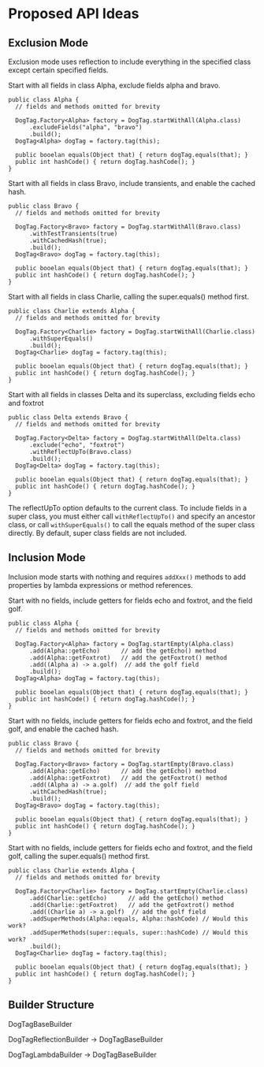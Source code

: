 # Proposed API Ideas

## Exclusion Mode

Exclusion mode uses reflection to include everything in the specified class except certain specified fields. 

Start with all fields in class Alpha, exclude fields alpha and bravo.

    public class Alpha {
      // fields and methods omitted for brevity
      
      DogTag.Factory<Alpha> factory = DogTag.startWithAll(Alpha.class)
          .excludeFields("alpha", "bravo")
          .build();
      DogTag<Alpha> dogTag = factory.tag(this);

      public booelan equals(Object that) { return dogTag.equals(that); }
      public int hashCode() { return dogTag.hashCode(); }
    }

Start with all fields in class Bravo, include transients, and enable the cached hash.

    public class Bravo {
      // fields and methods omitted for brevity

      DogTag.Factory<Bravo> factory = DogTag.startWithAll(Bravo.class)
          .withTestTransients(true)
          .withCachedHash(true);
          .build();
      DogTag<Bravo> dogTag = factory.tag(this);

      public booelan equals(Object that) { return dogTag.equals(that); }
      public int hashCode() { return dogTag.hashCode(); }
    }
    
Start with all fields in class Charlie, calling the super.equals() method first.

    public class Charlie extends Alpha {
      // fields and methods omitted for brevity

      DogTag.Factory<Charlie> factory = DogTag.startWithAll(Charlie.class)
          .withSuperEquals()
          .build();
      DogTag<Charlie> dogTag = factory.tag(this);

      public booelan equals(Object that) { return dogTag.equals(that); }
      public int hashCode() { return dogTag.hashCode(); }
    }

Start with all fields in classes Delta and its superclass, excluding fields echo and foxtrot

    public class Delta extends Bravo {
      // fields and methods omitted for brevity

      DogTag.Factory<Delta> factory = DogTag.startWithAll(Delta.class)
          .exclude("echo", "foxtrot")
          .withReflectUpTo(Bravo.class)
          .build();
      DogTag<Delta> dogTag = factory.tag(this);

      public booelan equals(Object that) { return dogTag.equals(that); }
      public int hashCode() { return dogTag.hashCode(); }
    }
The reflectUpTo option defaults to the current class. To include fields in a super class, you must either call 
`withReflectUpTo()` and specify an ancestor class, or call `withSuperEquals()` to call the equals method of the 
super class directly. By default, super class fields are not included. 

## Inclusion Mode

Inclusion mode starts with nothing and requires `addXxx()` methods to add properties by lambda expressions or method references.

Start with no fields, include getters for fields echo and foxtrot, and the field golf.

    public class Alpha {
      // fields and methods omitted for brevity
      
      DogTag.Factory<Alpha> factory = DogTag.startEmpty(Alpha.class)
          .add(Alpha::getEcho)      // add the getEcho() method
          .add(Alpha::getFoxtrot)   // add the getFoxtrot() method
          .add((Alpha a) -> a.golf)  // add the golf field
          .build();
      DogTag<Alpha> dogTag = factory.tag(this);

      public booelan equals(Object that) { return dogTag.equals(that); }
      public int hashCode() { return dogTag.hashCode(); }
    }

Start with no fields, include getters for fields echo and foxtrot, and the field golf, and enable the cached hash.

    public class Bravo {
      // fields and methods omitted for brevity

      DogTag.Factory<Bravo> factory = DogTag.startEmpty(Bravo.class)
          .add(Alpha::getEcho)      // add the getEcho() method
          .add(Alpha::getFoxtrot)   // add the getFoxtrot() method
          .add((Alpha a) -> a.golf)  // add the golf field
          .withCachedHash(true);
          .build();
      DogTag<Bravo> dogTag = factory.tag(this);

      public booelan equals(Object that) { return dogTag.equals(that); }
      public int hashCode() { return dogTag.hashCode(); }
    }
    
Start with no fields, include getters for fields echo and foxtrot, and the field golf, calling the super.equals() method first.

    public class Charlie extends Alpha {
      // fields and methods omitted for brevity

      DogTag.Factory<Charlie> factory = DogTag.startEmpty(Charlie.class)
          .add(Charlie::getEcho)      // add the getEcho() method
          .add(Charlie::getFoxtrot)   // add the getFoxtrot() method
          .add((Charlie a) -> a.golf)  // add the golf field
          .addSuperMethods(Alpha::equals, Alpha::hashCode) // Would this work?
          .addSuperMethods(super::equals, super::hashCode) // Would this work?
          .build();
      DogTag<Charlie> dogTag = factory.tag(this);

      public booelan equals(Object that) { return dogTag.equals(that); }
      public int hashCode() { return dogTag.hashCode(); }
    }



## Builder Structure
DogTagBaseBuilder

DogTagReflectionBuilder -> DogTagBaseBuilder

DogTagLambdaBuilder -> DogTagBaseBuilder
